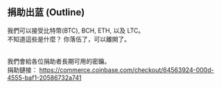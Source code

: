 ## 捐助出蓝 (Outline)

我們可以接受比特幣(BTC), BCH, ETH, 以及 LTC。<br>
不知道這些是什麼？ 你落伍了，可以離開了。 <br><br>

我們會給各位捐助者長期可用的密鑰。<br>
捐助鏈接： <https://commerce.coinbase.com/checkout/64563924-000d-4555-baf1-20586732a741>
